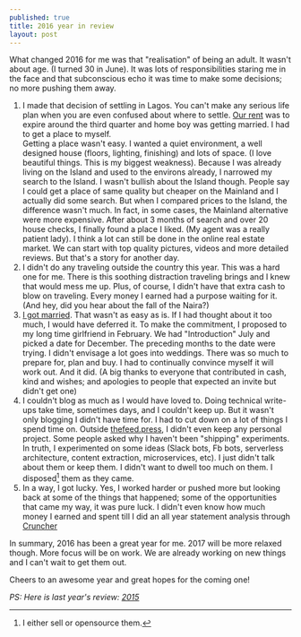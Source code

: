 ```yaml
---
published: true
title: 2016 year in review
layout: post
---
```

What changed 2016 for me was that "realisation" of being an adult. It wasn't about age. (I turned 30 in June). It was lots of responsibilities staring me in the face and that subconscious echo it was time to make some decisions; no more pushing them away.

1. I made that decision of settling in Lagos. You can't make any serious life plan when you are even confused about where to settle. [Our rent](http://obem.be/2015/12/24/2015.html#the-house) was to expire around the third quarter and home boy was getting married. I had to get a place to myself.   
Getting a place wasn't easy. I wanted a quiet environment, a well designed house (floors, lighting, finishing) and lots of space. (I love beautiful things. This is my biggest weakness). Because I was already living on the Island and used to the environs already, I narrowed my search to the Island. I wasn't bullish about the Island though. People say I could get a place of same quality but cheaper on the Mainland and I actually did some search. But when I compared prices to the Island, the difference wasn't much. In fact, in some cases, the Mainland alternative were more expensive. After about  3 months of search and over 20 house checks, I finally found a place I liked. (My agent was a really patient lady). I think a lot can still be done in the online real estate market. We can start with top quality pictures, videos and more detailed reviews. But that's a story for another day.
2. I didn't do any traveling outside the country this year. This was a hard one for me. There is this soothing distraction traveling brings and I knew that would mess me up. Plus, of course, I didn't have that extra cash to blow on traveling. Every money I earned had a purpose waiting for it. (And hey, did you hear about the fall of the Naira?)
3. [I got married](https://www.instagram.com/p/BN9eHy2gY4C/?taken-by=mojolaoluwao). That wasn't as easy as is. If I had thought about it too much, I would have deferred it. To make the commitment, I proposed to my long time girlfriend in February. We had "Introduction" July and picked a date for December. The preceding months to the date were trying. I didn't envisage a lot goes into weddings. There was so much to prepare for, plan and buy. I had to continually convince myself it will work out. And it did. (A big thanks to everyone that contributed in cash, kind and wishes; and apologies to people that expected an invite but didn't get one)
4. I couldn't blog as much as I would have loved to. Doing technical write-ups take time, sometimes days, and I couldn't keep up. But it wasn't only blogging I didn't have time for. I had to cut down on a lot of things I spend time on. Outside [thefeed.press](http://thefeed.press), I didn't even keep any personal project. Some people asked why I haven't been "shipping" experiments. In truth, I experimented on some ideas (Slack bots, Fb bots, serverless architecture, content extraction, microservices, etc). I just didn't talk about them or keep them. I didn't want to dwell too much on them. I disposed[^1] them as they came.
5. In a way, I got lucky. Yes, I worked harder or pushed more but looking back at some of the things that happened; some of the opportunities that came my way, it was pure luck. I didn't even know how much money I earned and spent till I did an all year statement analysis through [Cruncher](http://cruncherapp.co)

In summary, 2016 has been a great year for me. 2017 will be more relaxed though. More focus will be on work. We are already working on new things and I can't wait to get them out.

Cheers to an awesome year and great hopes for the coming one!

*PS: Here is last year's review: [2015](/2015/12/24/2015.html)*

[^1]: I either sell or opensource them.
